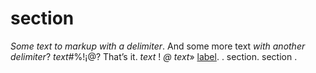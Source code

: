 section
=======

*Some text to markup with a delimiter*. And some more
text *with another delimiter*? *text*\#%!¡@? That’s it.
*text* ! *@* *text*» [label](url). <url>. section.
section .

